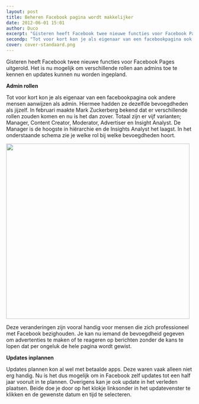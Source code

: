 ```yaml
---
layout: post
title: Beheren Facebook pagina wordt makkelijker
date: 2012-06-01 15:01
author: Duco
excerpt: "Gisteren heeft Facebook twee nieuwe functies voor Facebook Pages uitgerold. Het is nu mogelijk om verschillende rollen aan admins toe te kennen en updates kunnen nu worden ingepland."
secondp: "Tot voor kort kon je als eigenaar van een facebookpagina ook andere mensen aanwijzen als admin. Hiermee hadden ze dezelfde bevoegdheden als jijzelf. In februari maakte Mark Zuckerberg bekend dat er verschillende rollen zouden komen en nu is het dan zover."
cover: cover-standaard.png
---
```

<p>Gisteren heeft Facebook twee nieuwe functies voor Facebook Pages uitgerold. Het is nu mogelijk om verschillende rollen aan admins toe te kennen en updates kunnen nu worden ingepland.</p>
<p><strong>Admin rollen</strong></p>
<p>Tot voor kort kon je als eigenaar van een facebookpagina ook andere mensen aanwijzen als admin. Hiermee hadden ze dezelfde bevoegdheden als jijzelf. In februari maakte Mark Zuckerberg bekend dat er verschillende rollen zouden komen en nu is het dan zover. Totaal zijn er vijf varianten; Manager, Content Creator, Moderator, Advertiser en Insight Analyst. De Manager is de hoogste in hiërarchie en de Insights Analyst het laagst. In het onderstaande schema zie je welke rol bij welke bevoegdheden hoort.</p>
<p><a href="http://nubisonline.nl/wp-content/uploads/2012/06/admin.png"><img class="alignnone size-full wp-image-561" title="adminrollen" src="http://nubisonline.nl/wp-content/uploads/2012/06/admin.png" alt="" width="495" height="472" /></a></p>
<p>Deze veranderingen zijn vooral handig voor mensen die zich professioneel met Facebook bezighouden. Je kan nu iemand  de bevoegdheid gegeven om advertenties te maken of te reageren op berichten zonder de kans te lopen dat per ongeluk de hele pagina wordt gewist.</p>
<p><strong>Updates inplannen</strong></p>
<p>Updates plannen kon al wel met betaalde apps. Deze waren vaak alleen niet erg handig. Nu is het dus mogelijk om in Facebook zelf updates tot een half jaar vooruit in te plannen. Overigens kan je ook update in het verleden plaatsen. Beide doe je door op het klokje linksonder in het updatevenster te klikken en de gewenste datum en tijd te selecteren.</p>


